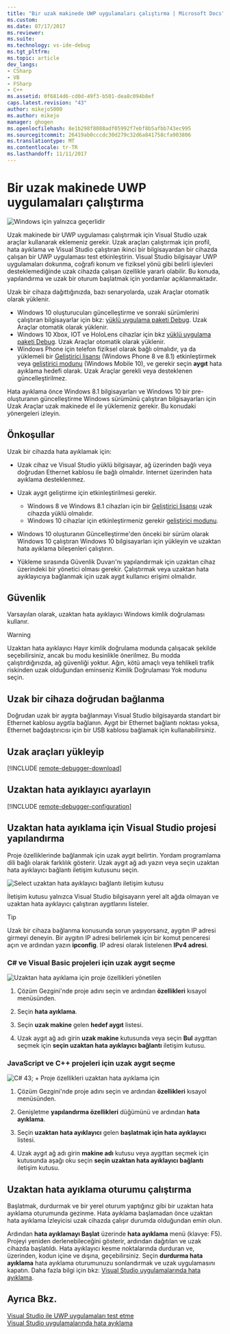 ```yaml
---
title: "Bir uzak makinede UWP uygulamaları çalıştırma | Microsoft Docs"
ms.custom: 
ms.date: 07/17/2017
ms.reviewer: 
ms.suite: 
ms.technology: vs-ide-debug
ms.tgt_pltfrm: 
ms.topic: article
dev_langs:
- CSharp
- VB
- FSharp
- C++
ms.assetid: 0f6814d6-cd0d-49f3-b501-dea8c094b8ef
caps.latest.revision: "43"
author: mikejo5000
ms.author: mikejo
manager: ghogen
ms.openlocfilehash: 8e1b298f8088adf05992f7ebf8b5afbb743ec995
ms.sourcegitcommit: 26419ab0cccdc30d279c32d6a841758cfa903806
ms.translationtype: MT
ms.contentlocale: tr-TR
ms.lasthandoff: 11/11/2017
---
```

# <a name="run-uwp-apps-on-a-remote-machine"></a>Bir uzak makinede UWP uygulamaları çalıştırma
![Windows için yalnızca geçerlidir](../debugger/media/windows_only_content.png "windows_only_content")  
  
Uzak makinede bir UWP uygulaması çalıştırmak için Visual Studio uzak araçlar kullanarak eklemeniz gerekir. Uzak araçları çalıştırmak için profil, hata ayıklama ve Visual Studio çalıştıran ikinci bir bilgisayardan bir cihazda çalışan bir UWP uygulaması test etkinleştirin. Visual Studio bilgisayar UWP uygulamaları dokunma, coğrafi konum ve fiziksel yönü gibi belirli işlevleri desteklemediğinde uzak cihazda çalışan özellikle yararlı olabilir. Bu konuda, yapılandırma ve uzak bir oturum başlatmak için yordamlar açıklanmaktadır.

Uzak bir cihaza dağıttığınızda, bazı senaryolarda, uzak Araçlar otomatik olarak yüklenir.

- Windows 10 oluşturucuları güncelleştirme ve sonraki sürümlerini çalıştıran bilgisayarlar için bkz: [yüklü uygulama paketi Debug](debug-installed-app-package.md#remote). Uzak Araçlar otomatik olarak yüklenir.
- Windows 10 Xbox, IOT ve HoloLens cihazlar için bkz [yüklü uygulama paketi Debug](debug-installed-app-package.md#remote). Uzak Araçlar otomatik olarak yüklenir.
- Windows Phone için telefon fiziksel olarak bağlı olmalıdır, ya da yüklemeli bir [Geliştirici lisansı](https://msdn.microsoft.com/en-us/library/windows/apps/xaml/hh974578.aspx) (Windows Phone 8 ve 8.1) etkinleştirmek veya [geliştirici modunu](/windows/uwp/get-started/enable-your-device-for-development) (Windows Mobile 10), ve gerekir seçin **aygıt** hata ayıklama hedefi olarak. Uzak Araçlar gerekli veya desteklenen güncelleştirilmez.

Hata ayıklama önce Windows 8.1 bilgisayarları ve Windows 10 bir pre-oluşturanın güncelleştirme Windows sürümünü çalıştıran bilgisayarları için Uzak Araçlar uzak makinede el ile yüklemeniz gerekir. Bu konudaki yönergeleri izleyin.
  
##  <a name="BKMK_Prerequisites"></a> Önkoşullar  
 Uzak bir cihazda hata ayıklamak için:  
  
-   Uzak cihaz ve Visual Studio yüklü bilgisayar, ağ üzerinden bağlı veya doğrudan Ethernet kablosu ile bağlı olmalıdır. Internet üzerinden hata ayıklama desteklenmez.  

- Uzak aygıt geliştirme için etkinleştirilmesi gerekir.

    - Windows 8 ve Windows 8.1 cihazları için bir [Geliştirici lisansı](https://msdn.microsoft.com/en-us/library/windows/apps/xaml/hh974578.aspx) uzak cihazda yüklü olmalıdır.
    - Windows 10 cihazlar için etkinleştirmeniz gerekir [geliştirici modunu](/windows/uwp/get-started/enable-your-device-for-development). 
  
-   Windows 10 oluşturanın Güncelleştirme'den önceki bir sürüm olarak Windows 10 çalıştıran Windows 10 bilgisayarları için yükleyin ve uzaktan hata ayıklama bileşenleri çalıştırın.
  
-   Yükleme sırasında Güvenlik Duvarı'nı yapılandırmak için uzaktan cihaz üzerindeki bir yönetici olması gerekir. Çalıştırmak veya uzaktan hata ayıklayıcıya bağlanmak için uzak aygıt kullanıcı erişimi olmalıdır.  
  
##  <a name="BKMK_Security"></a>Güvenlik  
 Varsayılan olarak, uzaktan hata ayıklayıcı Windows kimlik doğrulaması kullanır.  
  
> [!WARNING]
>  Uzaktan hata ayıklayıcı Hayır kimlik doğrulama modunda çalışacak şekilde seçebilirsiniz, ancak bu modu kesinlikle önerilmez. Bu modda çalıştırdığınızda, ağ güvenliği yoktur. Ağın, kötü amaçlı veya tehlikeli trafik riskinden uzak olduğundan eminseniz Kimlik Doğrulaması Yok modunu seçin.  
  
##  <a name="BKMK_DirectConnect"></a>Uzak bir cihaza doğrudan bağlanma  
 Doğrudan uzak bir aygıta bağlanmayı Visual Studio bilgisayarda standart bir Ethernet kablosu aygıtla bağlanın. Aygıt bir Ethernet bağlantı noktası yoksa, Ethernet bağdaştırıcısı için bir USB kablosu bağlamak için kullanabilirsiniz.  
  
## <a name="BKMK_download"></a>Uzak araçları yükleyip

[!INCLUDE [remote-debugger-download](../debugger/includes/remote-debugger-download.md)]
  
## <a name="BKMK_setup"></a>Uzaktan hata ayıklayıcı ayarlayın

[!INCLUDE [remote-debugger-configuration](../debugger/includes/remote-debugger-configuration.md)]
  
##  <a name="BKMK_ConnectVS"></a>Uzaktan hata ayıklama için Visual Studio projesi yapılandırma  
 Proje özelliklerinde bağlanmak için uzak aygıt belirtin. Yordam programlama dili bağlı olarak farklılık gösterir. Uzak aygıt ağ adı yazın veya seçin uzaktan hata ayıklayıcı bağlantı iletişim kutusunu seçin.  
  
 ![Select uzaktan hata ayıklayıcı bağlantı iletişim kutusu](../debugger/media/vsrun_selectremotedebuggerdlg.png "VSRUN_SelectRemoteDebuggerDlg")  
  
 İletişim kutusu yalnızca Visual Studio bilgisayarın yerel alt ağda olmayan ve uzaktan hata ayıklayıcı çalıştıran aygıtlarını listeler.  
  
> [!TIP]
>  Uzak bir cihaza bağlanma konusunda sorun yaşıyorsanız, aygıtın IP adresi girmeyi deneyin. Bir aygıtın IP adresi belirlemek için bir komut penceresi açın ve ardından yazın **ipconfig**. IP adresi olarak listelenen **IPv4 adresi**.  
  
###  <a name="BKMK_Choosing_the_remote_device_for_C__and_Visual_Basic_projects"></a>C# ve Visual Basic projeleri için uzak aygıt seçme  
 ![Uzaktan hata ayıklama için proje özellikleri yönetilen](../debugger/media/vsrun_managed_projprop_remote.png "VSRUN_Managed_ProjProp_Remote")  
  
1.  Çözüm Gezgini'nde proje adını seçin ve ardından **özellikleri** kısayol menüsünden.  
  
2.  Seçin **hata ayıklama**.  
  
3.  Seçin **uzak makine** gelen **hedef aygıt** listesi.  
  
4.  Uzak aygıt ağ adı girin **uzak makine** kutusunda veya seçin **Bul** aygıttan seçmek için **seçin uzaktan hata ayıklayıcı bağlantı** iletişim kutusu.  
  
###  <a name="BKMK_Choosing_the_remote_device_for_JavaScript_and_C___projects"></a>JavaScript ve C++ projeleri için uzak aygıt seçme  
 ![C# 43; &#43; Proje özellikleri uzaktan hata ayıklama için](../debugger/media/vsrun_cpp_projprop_remote.png "VSRUN_CPP_ProjProp_Remote")  
  
1.  Çözüm Gezgini'nde proje adını seçin ve ardından **özellikleri** kısayol menüsünden.  
  
2.  Genişletme **yapılandırma özellikleri** düğümünü ve ardından **hata ayıklama**.  
  
3.  Seçin **uzaktan hata ayıklayıcı** gelen **başlatmak için hata ayıklayıcı** listesi.  
  
4.  Uzak aygıt ağ adı girin **makine adı** kutusu veya aygıttan seçmek için kutusunda aşağı oku seçin **seçin uzaktan hata ayıklayıcı bağlantı** iletişim kutusu.  
  
##  <a name="BKMK_RunRemoteDebug"></a>Uzaktan hata ayıklama oturumu çalıştırma  
 Başlatmak, durdurmak ve bir yerel oturum yaptığınız gibi bir uzaktan hata ayıklama oturumunda gezinme. Hata ayıklama başlamadan önce uzaktan hata ayıklama İzleyicisi uzak cihazda çalışır durumda olduğundan emin olun.  
  
 Ardından **hata ayıklamayı Başlat** üzerinde **hata ayıklama** menü (klavye: F5). Projeyi yeniden derlenebileceğini gösterir, ardından dağıtılan ve uzak cihazda başlatıldı. Hata ayıklayıcı kesme noktalarında durduran ve, üzerinden, kodun içine ve dışına, geçebilirsiniz. Seçin **durdurma hata ayıklama** hata ayıklama oturumunuzu sonlandırmak ve uzak uygulamasını kapatın. Daha fazla bilgi için bkz: [Visual Studio uygulamalarında hata ayıklama](../debugger/debug-store-apps-in-visual-studio.md).  
  
## <a name="see-also"></a>Ayrıca Bkz.  
 [Visual Studio ile UWP uygulamaları test etme](../test/testing-store-apps-with-visual-studio.md)   
 [Visual Studio uygulamalarında hata ayıklama](../debugger/debug-store-apps-in-visual-studio.md)